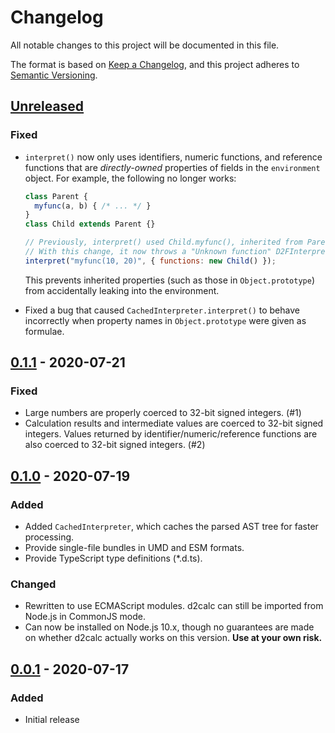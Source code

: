 # Changelog
All notable changes to this project will be documented in this file.

The format is based on [Keep a Changelog](https://keepachangelog.com/en/1.0.0/),
and this project adheres to [Semantic Versioning](https://semver.org/spec/v2.0.0.html).

## [Unreleased]
### Fixed
- `interpret()` now only uses identifiers, numeric functions, and reference
  functions that are *directly-owned* properties of fields in the `environment`
  object. For example, the following no longer works:

  ```js
  class Parent {
    myfunc(a, b) { /* ... */ }
  }
  class Child extends Parent {}

  // Previously, interpret() used Child.myfunc(), inherited from Parent.
  // With this change, it now throws a "Unknown function" D2FInterpreterError.
  interpret("myfunc(10, 20)", { functions: new Child() });
  ```

  This prevents inherited properties (such as those in `Object.prototype`) from
  accidentally leaking into the environment.
- Fixed a bug that caused `CachedInterpreter.interpret()` to behave incorrectly
  when property names in `Object.prototype` were given as formulae.

## [0.1.1] - 2020-07-21
### Fixed
- Large numbers are properly coerced to 32-bit signed integers. (#1)
- Calculation results and intermediate values are coerced to 32-bit signed
  integers. Values returned by identifier/numeric/reference functions are also
  coerced to 32-bit signed integers. (#2)

## [0.1.0] - 2020-07-19
### Added
- Added `CachedInterpreter`, which caches the parsed AST tree for faster
  processing.
- Provide single-file bundles in UMD and ESM formats.
- Provide TypeScript type definitions (*.d.ts).

### Changed
- Rewritten to use ECMAScript modules. d2calc can still be imported from Node.js
  in CommonJS mode.
- Can now be installed on Node.js 10.x, though no guarantees are made on whether
  d2calc actually works on this version. **Use at your own risk.**

## [0.0.1] - 2020-07-17
### Added
- Initial release

[Unreleased]: https://github.com/pastelmind/d2calc/compare/v0.1.1...HEAD
[0.1.1]: https://github.com/pastelmind/d2calc/compare/v0.1.0...v0.1.1
[0.1.0]: https://github.com/pastelmind/d2calc/compare/v0.0.1...v0.1.0
[0.0.1]: https://github.com/pastelmind/d2calc/releases/tag/v0.0.1

